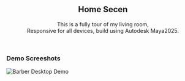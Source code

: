 <div align="center">
  
  

  <br />
  <br />

  <h2 align="center">Home Secen</h2>

  This is a fully tour of my living room, <br />Responsive for all devices, build using Autodesk Maya2025.

 

</div>

<br />

### Demo Screeshots

![Barber Desktop Demo](./readme-images/demo.jpg "Desktop Demo")